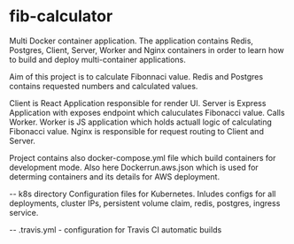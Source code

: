 # fib-calculator

Multi Docker container application.
The application contains Redis, Postgres, Client, Server, Worker and Nginx containers in order to learn how to build and deploy multi-container applications.

Aim of this project is to calculate Fibonnaci value.
Redis and Postgres contains requested numbers and calculated values.

Client is React Application responsible for render UI.
Server is Express Application with exposes endpoint which caluculates Fibonacci value. Calls Worker.
Worker is JS application which holds actuall logic of calculating Fibonacci value.
Nginx is responsible for request routing to Client and Server.

Project contains also docker-compose.yml file which build containers for development mode.
Also here Dockerrun.aws.json which is used for determing containers and its details for AWS deployment.


--  k8s directory
Configuration files for Kubernetes. Inludes configs for all deployments, cluster IPs, persistent volume claim, redis, postgres, ingress service.

-- .travis.yml - configuration for Travis CI automatic builds